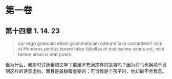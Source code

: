 # 第一卷
## 第十四章 1. 14. 23

> cur ergo graecam etiam grammaticam oderam talia cantantem? nam et Homerus peritus texere tales fabellas et dulcissime vanus est, mihi tamen amarus erat puero.

但为什么，我那时讨厌希腊文学？那里不充满这样的故事吗？因为荷马也娴熟于发明这样的诗意虚构，而且是最甜蜜虚妄的；可当我是个孩子时，他却最不合我意。